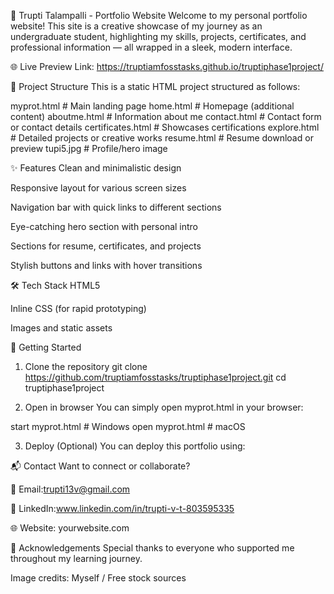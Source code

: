 🎨 Trupti Talampalli - Portfolio Website
Welcome to my personal portfolio website! This site is a creative showcase of my journey as an undergraduate student, highlighting my skills, projects, certificates,
and professional information — all wrapped in a sleek, modern interface.

🌐 Live Preview
Link: https://truptiamfosstasks.github.io/truptiphase1project/

📁 Project Structure
This is a static HTML project structured as follows:

myprot.html             # Main landing page
home.html               # Homepage (additional content)
aboutme.html            # Information about me
contact.html            # Contact form or contact details
certificates.html       # Showcases certifications
explore.html            # Detailed projects or creative works
resume.html             # Resume download or preview
tupi5.jpg               # Profile/hero image


✨ Features
Clean and minimalistic design

Responsive layout for various screen sizes

Navigation bar with quick links to different sections

Eye-catching hero section with personal intro

Sections for resume, certificates, and projects

Stylish buttons and links with hover transitions

🛠️ Tech Stack
HTML5

Inline CSS (for rapid prototyping)

Images and static assets

🚀 Getting Started
1. Clone the repository
git clone https://github.com/truptiamfosstasks/truptiphase1project.git
cd truptiphase1project

3. Open in browser
You can simply open myprot.html in your browser:

start myprot.html  # Windows
open myprot.html   # macOS

3. Deploy (Optional)
You can deploy this portfolio using:

📬 Contact
Want to connect or collaborate?

📧 Email:trupti13v@gmail.com

📱 LinkedIn:www.linkedin.com/in/trupti-v-t-803595335

🌐 Website: yourwebsite.com

🙌 Acknowledgements
Special thanks to everyone who supported me throughout my learning journey.

Image credits: Myself / Free stock sources

